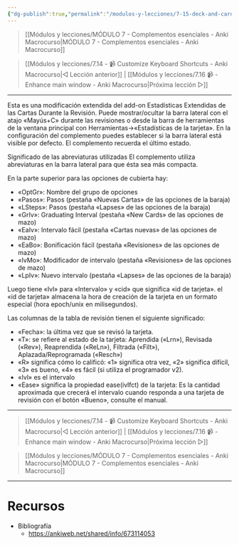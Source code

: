 ```yaml
---
{"dg-publish":true,"permalink":"/modulos-y-lecciones/7-15-deck-and-card-info-sidebar-during-review-anki-macrocurs/","noteIcon":"","updated":"2024-05-15T22:20:32.787+02:00"}
---
```



> [[Módulos y lecciones/MÓDULO 7 - Complementos esenciales - Anki Macrocurso\|MÓDULO 7 - Complementos esenciales - Anki Macrocurso]]

> [[Módulos y lecciones/7.14 - 📹 Customize Keyboard Shortcuts - Anki Macrocurso\|◁ Lección anterior]] | [[Módulos y lecciones/7.16 📹 - Enhance main window - Anki Macrocurso\|Próxima lección ▷]]

---

Esta es una modificación extendida del add-on Estadísticas Extendidas de las Cartas Durante la Revisión. Puede mostrar/ocultar la barra lateral con el atajo «Mayús+C» durante las revisiones o desde la barra de herramientas de la ventana principal con Herramientas->«Estadísticas de la tarjeta». En la configuración del complemento puedes establecer si la barra lateral está visible por defecto. El complemento recuerda el último estado.

Significado de las abreviaturas utilizadas
El complemento utiliza abreviaturas en la barra lateral para que ésta sea más compacta.

En la parte superior para las opciones de cubierta hay:
- «OptGr»: Nombre del grupo de opciones
- «Pasos»: Pasos (pestaña «Nuevas Cartas» de las opciones de la baraja)
- «LSteps»: Pasos (pestaña «Lapses» de las opciones de la baraja)
- «GrIv»: Graduating Interval (pestaña «New Cards» de las opciones de mazo)
- «EaIv»: Intervalo fácil (pestaña «Cartas nuevas» de las opciones de mazo)
- «EaBo»: Bonificación fácil (pestaña «Revisiones» de las opciones de mazo)
- «IvMo»: Modificador de intervalo (pestaña «Revisiones» de las opciones de mazo)
- «LpIv»: Nuevo intervalo (pestaña «Lapses» de las opciones de la baraja)


Luego tiene «Ivl» para «Intervalo» y «cid» que significa «id de tarjeta». el «id de tarjeta» almacena la
hora de creación de la tarjeta en un formato especial (hora epoch/unix en milisegundos).

Las columnas de la tabla de revisión tienen el siguiente significado:
- «Fecha»: la última vez que se revisó la tarjeta.
- «T»: se refiere al estado de la tarjeta: Aprendida («Lrn»), Revisada («Rev»), Reaprendida («ReLn»), Filtrada («Filt»), Aplazada/Reprogramada («Resch»)
- «R» significa cómo lo calificó: «1» significa otra vez, «2» significa difícil, «3» es bueno, «4» es fácil (si utiliza el programador v2).
- «Ivl» es el intervalo
- «Ease» significa la propiedad ease(ivlfct) de la tarjeta: Es la cantidad aproximada que crecerá el intervalo cuando responda a una tarjeta de revisión con el botón «Bueno», consulte el manual.


---

> [[Módulos y lecciones/7.14 - 📹 Customize Keyboard Shortcuts - Anki Macrocurso\|◁ Lección anterior]] | [[Módulos y lecciones/7.16 📹 - Enhance main window - Anki Macrocurso\|Próxima lección ▷]]

> [[Módulos y lecciones/MÓDULO 7 - Complementos esenciales - Anki Macrocurso\|MÓDULO 7 - Complementos esenciales - Anki Macrocurso]]

---

# Recursos
- Bibliografía
	- https://ankiweb.net/shared/info/673114053

